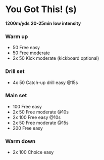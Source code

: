 # You Got This! (s)

**1200m/yds**
**20-25min** 
**low intensity**

### Warm up
- 50 Free easy
- 50 Free moderate
- 2x 50 Kick moderate (kickboard optional)

### Drill set
- 4x 50 Catch-up drill easy @15s

### Main set
- 100 Free easy
- 2x 50 Free moderate @10s
- 2x 100 Free easy @10s
- 2x 50 Free moderate @15s
- 200 Free easy

### Warm down
- 2x 100 Choice easy
